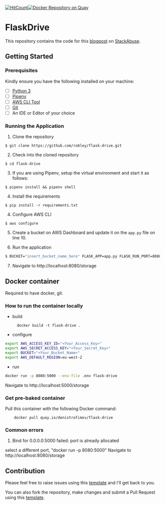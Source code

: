 [![HitCount](http://hits.dwyl.io/ro6ley/flask-drive.svg)](http://hits.dwyl.io/ro6ley/flask-drive)[![Docker Repository on Quay](https://quay.io/repository/denistrofimov/flask-drive/status "Docker Repository on Quay")](https://quay.io/repository/denistrofimov/flask-drive)

# FlaskDrive 

This repository contains the code for this [blogpost](https://stackabuse.com/file-management-with-aws-s3-python-and-flask/) on [StackAbuse](https://stackabuse.com/).

## Getting Started

### Prerequisites

Kindly ensure you have the following installed on your machine:

- [ ] [Python 3](https://realpython.com/installing-python/)
- [ ] [Pipenv](https://pipenv.readthedocs.io/en/latest/#install-pipenv-today)
- [ ] [AWS CLI Tool](https://docs.aws.amazon.com/cli/latest/userguide/cli-chap-configure.html)
- [ ] [Git]()
- [ ] An IDE or Editor of your choice

### Running the Application

1. Clone the repository

```
$ git clone https://github.com/ro6ley/flask-drive.git
```

2. Check into the cloned repository

```
$ cd flask-drive
```

3. If you are using Pipenv, setup the virtual environment and start it as follows:

```
$ pipenv install && pipenv shell
```

4. Install the requirements

```
$ pip install -r requirements.txt
```

4. Configure AWS CLI

```
$ aws configure
```

5. Create a bucket on AWS Dashboard and update it on the `app.py` file on line 10.

6. Run the application

```sh
$ BUCKET="insert_bucket_name_here" FLASK_APP=app.py FLASK_RUN_PORT=8080 FLASK_ENV=development FLASK_RUN_HOST=0.0.0.0 flask run
```

7. Navigate to http://localhost:8080/storage


## Docker container

Required to have docker, git.

### How to run the container locally

- build

        docker build -t flask-drive .

- configure

```sh
export AWS_ACCESS_KEY_ID="<Your_Access_Key>"
export AWS_SECRET_ACCESS_KEY="<Your_Secret_Key>"
export BUCKET="<Your_Bucket_Name>"
export AWS_DEFAULT_REGION=eu-west-2
```

- run

```sh
docker run -p 8080:5000 --env-file .env flask-drive
```

Navigate to http://localhost:5000/storage

### Get pre-baked container

Pull this container with the following Docker command:

        docker pull quay.io/denistrofimov/flask-drive

### Common errors

1. Bind for 0.0.0.0:5000 failed: port is already allocated

select a different port, "docker run -p 8080:5000"
Navigate to http://localhost:8080/storage

## Contribution

Please feel free to raise issues using this [template](./.github/ISSUE_TEMPLATE.md) and I'll get back to you.

You can also fork the repository, make changes and submit a Pull Request using this [template](./.github/PULL_REQUEST_TEMPLATE.md).
